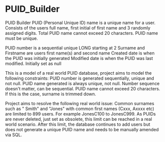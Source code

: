 # PUID_Builder
PUID Builder
PUID (Personal Unique ID) name is a unique name for a user. Consists of the users full name, first initial of first name and 3 randomly 
assigned digits. Total PUID name cannot exceed 20 characters. PUID name must be unique.

PUID number is a sequential unique LONG starting at 2
Surname and Firstname are users first name(s) and second name
Created date is when the PUID was initially generated
Modified date is when the PUID was last modified. Initially set as null

This is a model of a real world PUID database, project aims to model the following constraints:
  PUID number is generated sequentially, unique and not null.
  PUID name generated is always unique, not null. Number sequence doesn't matter, can be sequential.
  PUID name cannot exceed 20 characters. If this is the case, surname is trimmed down.
   
Project aims to resolve the following real world issue:
  Common surnames such as " Smith" and "Jones" with common first names (Cxxx, Axxxx etc) are limited to 899 users. For example JonesC100 to JonesC999.
  As PUIDs are never deleted, just set as obsolete, this limit can be reached in a real world scenario.
  After this limit, the database continues to add users but does not generate a unique PUID name and needs to be manually amended via SQL.
  
  

  
